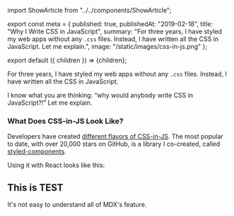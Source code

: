 import ShowArticle from "../../components/ShowArticle";

export const meta = {
  published: true,
  publishedAt: "2019-02-18",
  title: "Why I Write CSS in JavaScript",
  summary:
    "For three years, I have styled my web apps without any `.css` files. Instead, I have written all the CSS in JavaScript. Let me explain.",
  image: "/static/images/css-in-js.png"
};

export default ({ children }) => <ShowArticle meta={meta}>{children}</ShowArticle>;

For three years, I have styled my web apps without any `.css` files. Instead, I have written all the CSS in JavaScript.

I know what you are thinking: “why would anybody write CSS in JavaScript?!” Let me explain.

### What Does CSS-in-JS Look Like?

Developers have created [different flavors of CSS-in-JS](https://github.com/michelebertoli/css-in-js). The most popular to date, with over 20,000 stars on GitHub, is a library I co-created, called [styled-components](https://styled-components.com).

Using it with React looks like this:

## This is TEST
  
It's not easy to understand all of MDX's feature.
